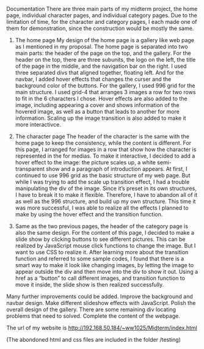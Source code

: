 Documentation
There are three main parts of my midterm project, the home page, individual character pages, and individual category pages. Due to the limitation of time, for the character and category pages, I each made one of them for demonstration, since the construction would be mostly the same.

1.	The home page
My design of the home page is a gallery like web page as I mentioned in my proposal. The home page is separated into two main parts: the header of the page on the top, and the gallery.
For the header on the top, there are three subunits, the logo on the left, the title of the page in the middle, and the navigation bar on the right. I used three separated divs that aligned together, floating left. And for the navbar, I added hover effects that changes the curser and the background color of the buttons. 
For the gallery, I used 996 grid for the main structure. I used grid-4 that arranges 3 images a row for two rows to fit in the 6 characters I chose. Hover effects are also added to the image, including appearing a cover and shows information of the hovered image, as well as a button that leads to another for more information. Scaling up the image transition is also added to make it more interactivce.

2.	The character page
The header of the character is the same with the home page to keep the consistency, while the content is different. 
For this page, I arranged for images in a row that show how the character is represented in the for medias. To make it interactive, I decided to add a hover effect to the image: the picture scales up, a white semi-transparent show and a paragraph of introduction appears. At first, I continued to use 996 grid as the basic structure of my web page. But while I was trying to add the scale up transition effect, I had a trouble manipulating the div of the image. Since it’s preset in its own structures, I have to break it to make it flexible. Therefore, I have to abandon all of it as well as the 996 structure, and build up my own structure. This time it was more successful, I was able to realize all the effects I planned to make by using the hover effect and the transition function.

3.	Same as the two previous pages, the header of the category page is also the same design.
For the content of this page, I decided to make a slide show by clicking buttons to see different pictures. This can be realized by JavaScript mouse click functions to change the image. But I want to use CSS to realize it. After learning more about the transition function and referred to some sample codes, I found that there is a smart way to make it look like changing images, by letting the image to appear outside the div and then move into the div to show it out. Using a href as a “button” to call different images, and transition function to move it inside, the slide show is then realized successfully.

Many further improvements could be added. Improve the background and navbar design. Make different slideshow effects with JavaScript. Polish the overall design of the gallery. There are some remaining div locating problems that need to solved. Complete the content of the webpage.  

The url of my website is http://192.168.50.184/~ww1025/Midterm/index.html

(The abondoned html and css files are included in the folder /testing)